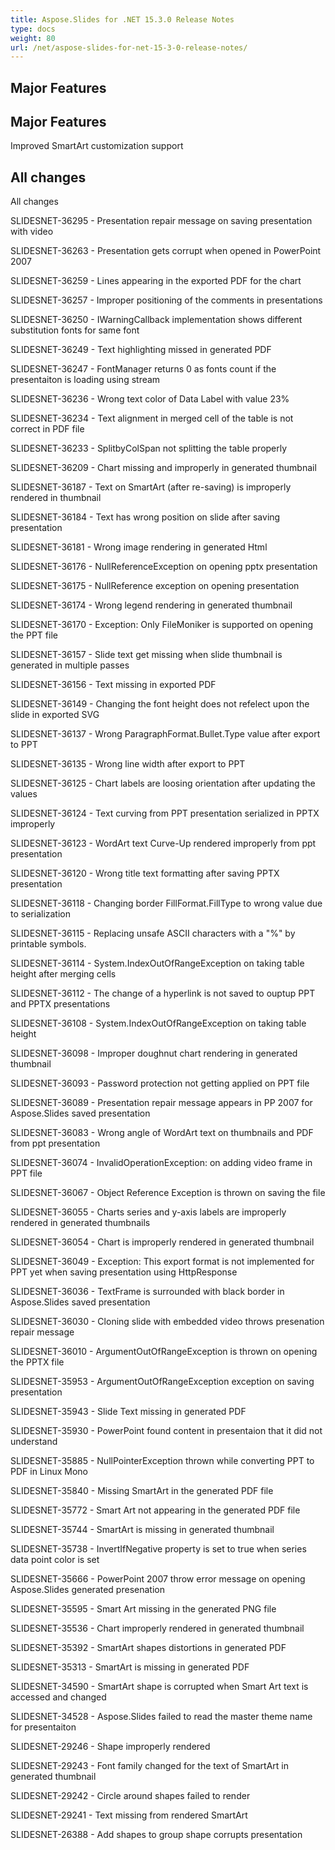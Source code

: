 ```yaml
---
title: Aspose.Slides for .NET 15.3.0 Release Notes
type: docs
weight: 80
url: /net/aspose-slides-for-net-15-3-0-release-notes/
---
```


## **Major Features**
## **Major Features**
Improved SmartArt customization support
## **All changes**
All changes

SLIDESNET-36295 - Presentation repair message on saving presentation with video

SLIDESNET-36263 - Presentation gets corrupt when opened in PowerPoint 2007

SLIDESNET-36259 - Lines appearing in the exported PDF for the chart

SLIDESNET-36257 - Improper positioning of the comments in presentations

SLIDESNET-36250 - IWarningCallback implementation shows different substitution fonts for same font

SLIDESNET-36249 - Text highlighting missed in generated PDF

SLIDESNET-36247 - FontManager returns 0 as fonts count if the presentaiton is loading using stream

SLIDESNET-36236 - Wrong text color of Data Label with value 23%

SLIDESNET-36234 - Text alignment in merged cell of the table is not correct in PDF file

SLIDESNET-36233 - SplitbyColSpan not splitting the table properly

SLIDESNET-36209 - Chart missing and improperly in generated thumbnail

SLIDESNET-36187 - Text on SmartArt (after re-saving) is improperly rendered in thumbnail

SLIDESNET-36184 - Text has wrong position on slide after saving presentation

SLIDESNET-36181 - Wrong image rendering in generated Html

SLIDESNET-36176 - NullReferenceException on opening pptx presentation

SLIDESNET-36175 - NullReference exception on opening presentation

SLIDESNET-36174 - Wrong legend rendering in generated thumbnail

SLIDESNET-36170 - Exception: Only FileMoniker is supported on opening the PPT file

SLIDESNET-36157 - Slide text get missing when slide thumbnail is generated in multiple passes

SLIDESNET-36156 - Text missing in exported PDF

SLIDESNET-36149 - Changing the font height does not refelect upon the slide in exported SVG

SLIDESNET-36137 - Wrong ParagraphFormat.Bullet.Type value after export to PPT

SLIDESNET-36135 - Wrong line width after export to PPT

SLIDESNET-36125 - Chart labels are loosing orientation after updating the values

SLIDESNET-36124 - Text curving from PPT presentation serialized in PPTX improperly

SLIDESNET-36123 - WordArt text Curve-Up rendered improperly from ppt presentation

SLIDESNET-36120 - Wrong title text formatting after saving PPTX presentation

SLIDESNET-36118 - Changing border FillFormat.FillType to wrong value due to serialization

SLIDESNET-36115 - Replacing unsafe ASCII characters with a "%" by printable symbols.

SLIDESNET-36114 - System.IndexOutOfRangeException on taking table height after merging cells

SLIDESNET-36112 - The change of a hyperlink is not saved to ouptup PPT and PPTX presentations

SLIDESNET-36108 - System.IndexOutOfRangeException on taking table height

SLIDESNET-36098 - Improper doughnut chart rendering in generated thumbnail

SLIDESNET-36093 - Password protection not getting applied on PPT file

SLIDESNET-36089 - Presentation repair message appears in PP 2007 for Aspose.Slides saved presentation

SLIDESNET-36083 - Wrong angle of WordArt text on thumbnails and PDF from ppt presentation

SLIDESNET-36074 - InvalidOperationException: on adding video frame in PPT file

SLIDESNET-36067 - Object Reference Exception is thrown on saving the file

SLIDESNET-36055 - Charts series and y-axis labels are improperly rendered in generated thumbnails

SLIDESNET-36054 - Chart is improperly rendered in generated thumbnail

SLIDESNET-36049 - Exception: This export format is not implemented for PPT yet when saving presentation using HttpResponse

SLIDESNET-36036 - TextFrame is surrounded with black border in Aspose.Slides saved presentation

SLIDESNET-36030 - Cloning slide with embedded video throws presenation repair message

SLIDESNET-36010 - ArgumentOutOfRangeException is thrown on opening the PPTX file

SLIDESNET-35953 - ArgumentOutOfRangeException exception on saving presentation

SLIDESNET-35943 - Slide Text missing in generated PDF

SLIDESNET-35930 - PowerPoint found content in presentaion that it did not understand

SLIDESNET-35885 - NullPointerException thrown while converting PPT to PDF in Linux Mono

SLIDESNET-35840 - Missing SmartArt in the generated PDF file

SLIDESNET-35772 - Smart Art not appearing in the generated PDF file

SLIDESNET-35744 - SmartArt is missing in generated thumbnail

SLIDESNET-35738 - InvertIfNegative property is set to true when series data point color is set

SLIDESNET-35666 - PowerPoint 2007 throw error message on opening Aspose.Slides generated presenation

SLIDESNET-35595 - Smart Art missing in the generated PNG file

SLIDESNET-35536 - Chart improperly rendered in generated thumbnail

SLIDESNET-35392 - SmartArt shapes distortions in generated PDF

SLIDESNET-35313 - SmartArt is missing in generated PDF

SLIDESNET-34590 - SmartArt shape is corrupted when Smart Art text is accessed and changed

SLIDESNET-34528 - Aspose.Slides failed to read the master theme name for presentaiton

SLIDESNET-29246 - Shape improperly rendered

SLIDESNET-29243 - Font family changed for the text of SmartArt in generated thumbnail

SLIDESNET-29242 - Circle around shapes failed to render

SLIDESNET-29241 - Text missing from rendered SmartArt

SLIDESNET-26388 - Add shapes to group shape corrupts presentation
